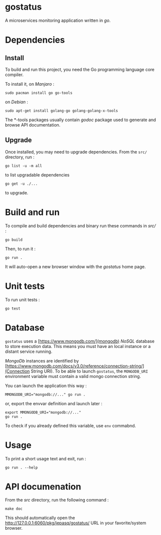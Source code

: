# gostatus

A microservices monitoring application written in *go*.

# Dependencies

## Install

To build and run this project, you need the Go programming language core
compiler.

To install it, on *Manjaro* :

	sudo pacman install go go-tools
	
on *Debian* :

	sudo apt-get install golang-go golang-golang-x-tools

The *-tools packages usually contain *godoc* package used to generate and 
browse API documentation.

## Upgrade

Once installed, you may need to upgrade dependencies. From the `src/`
directory, run :

	go list -u -m all

to list upgradable dependencies

	go get -u ./...
	
to upgrade.


# Build and run

To compile and build dependencies and binary run these commands in *src/* :

	go build

Then, to run it :

	go run .

It will auto-open a new browser window with the *gostatus* home page.

# Unit tests

To run unit tests :

	go test

# Database

`gostatus` uses a [https://www.mongodb.com/](mongodb) *NoSQL* database 
to store execution data. This means you must have an local instance or 
a distant service running. 

*MongoDb* instances are identified by 
[https://www.mongodb.com/docs/v3.0/reference/connection-string/](Connection String URI). To be able to launch `gostatus`, the `MONGODB_URI` environment
variable must contain a valid mongo connection string.

You can launch the application this way :

	MMONGODB_URI="mongodb://..." go run .

or, export the envvar definition and launch later :

	export MMONGODB_URI="mongodb://..." 
	go run .

To check if you already defined this variable, use `env` commabnd.

# Usage

To print a short usage text and exit, run :

	go run . --help

# API documenation

From the  *src* directory, run the following command :
	
	make doc

This should automatically open the http://127.0.0.1:6060/pkg/jepasq/gostatus/ 
URL in your favorite/system browser.
